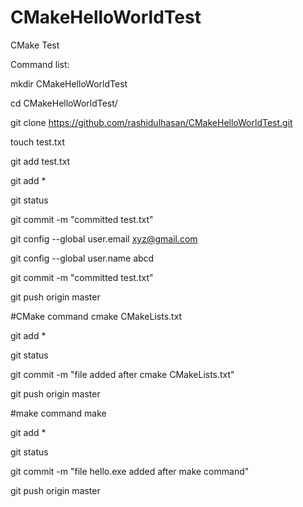 # CMakeHelloWorldTest
CMake Test

Command list:

mkdir CMakeHelloWorldTest

cd CMakeHelloWorldTest/

git clone https://github.com/rashidulhasan/CMakeHelloWorldTest.git

touch test.txt

git add test.txt

git add *

git status

git commit -m "committed test.txt"

git config --global user.email xyz@gmail.com

git config --global user.name abcd

git commit -m "committed test.txt"

git push origin master


#CMake command
cmake CMakeLists.txt

git add *

git status

git commit -m "file added after cmake CMakeLists.txt"

git push origin master

#make command
make

git add *

git status

git commit -m "file hello.exe added after make command"

git push origin master





